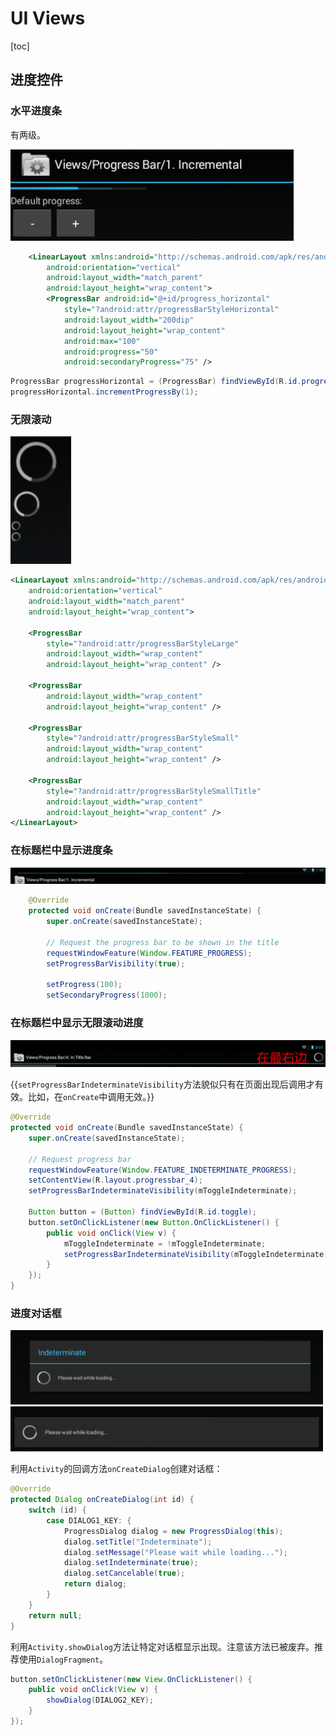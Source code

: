 # UI Views

[toc]

## 进度控件

### 水平进度条

有两级。

![](horizontal-progress-bar.png)

```xml
	<LinearLayout xmlns:android="http://schemas.android.com/apk/res/android"
		android:orientation="vertical"
		android:layout_width="match_parent"
		android:layout_height="wrap_content">
		<ProgressBar android:id="@+id/progress_horizontal"
			style="?android:attr/progressBarStyleHorizontal"
			android:layout_width="200dip"
			android:layout_height="wrap_content"
			android:max="100"
			android:progress="50"
			android:secondaryProgress="75" />
```

```java
ProgressBar progressHorizontal = (ProgressBar) findViewById(R.id.progress_horizontal);
progressHorizontal.incrementProgressBy(1);
```

### 无限滚动

![](progressbar-smooth.png)

```xml
<LinearLayout xmlns:android="http://schemas.android.com/apk/res/android"
    android:orientation="vertical"
    android:layout_width="match_parent"
    android:layout_height="wrap_content">

    <ProgressBar
        style="?android:attr/progressBarStyleLarge"
        android:layout_width="wrap_content"
        android:layout_height="wrap_content" />

    <ProgressBar
        android:layout_width="wrap_content"
        android:layout_height="wrap_content" />

    <ProgressBar
        style="?android:attr/progressBarStyleSmall"
        android:layout_width="wrap_content"
        android:layout_height="wrap_content" />

    <ProgressBar
        style="?android:attr/progressBarStyleSmallTitle"
        android:layout_width="wrap_content"
        android:layout_height="wrap_content" />
</LinearLayout>
```

### 在标题栏中显示进度条

![](progressbar-in-titlebar.png)

```java
    @Override
    protected void onCreate(Bundle savedInstanceState) {
        super.onCreate(savedInstanceState);

        // Request the progress bar to be shown in the title
        requestWindowFeature(Window.FEATURE_PROGRESS);
        setProgressBarVisibility(true);

        setProgress(100);
        setSecondaryProgress(1000);
```

### 在标题栏中显示无限滚动进度

![](progressbar-in-title-smooth.png)

{{`setProgressBarIndeterminateVisibility`方法貌似只有在页面出现后调用才有效。比如，在`onCreate`中调用无效。}}

```java
@Override
protected void onCreate(Bundle savedInstanceState) {
	super.onCreate(savedInstanceState);

	// Request progress bar
	requestWindowFeature(Window.FEATURE_INDETERMINATE_PROGRESS);
	setContentView(R.layout.progressbar_4);
	setProgressBarIndeterminateVisibility(mToggleIndeterminate);

	Button button = (Button) findViewById(R.id.toggle);
	button.setOnClickListener(new Button.OnClickListener() {
		public void onClick(View v) {
			mToggleIndeterminate = !mToggleIndeterminate;
			setProgressBarIndeterminateVisibility(mToggleIndeterminate);
		}
	});
}
```

### 进度对话框

![有标题](progress-dialog.png)
![无标题](progress-dialog-notitle.png)


利用`Activity`的回调方法`onCreateDialog`创建对话框：
```java
@Override
protected Dialog onCreateDialog(int id) {
	switch (id) {
		case DIALOG1_KEY: {
			ProgressDialog dialog = new ProgressDialog(this);
			dialog.setTitle("Indeterminate");
			dialog.setMessage("Please wait while loading...");
			dialog.setIndeterminate(true);
			dialog.setCancelable(true);
			return dialog;
		}
	}
	return null;
}
```
利用`Activity.showDialog`方法让特定对话框显示出现。注意该方法已被废弃。推荐使用`DialogFragment`。

```java
button.setOnClickListener(new View.OnClickListener() {
	public void onClick(View v) {
		showDialog(DIALOG2_KEY);
	}
});
```















